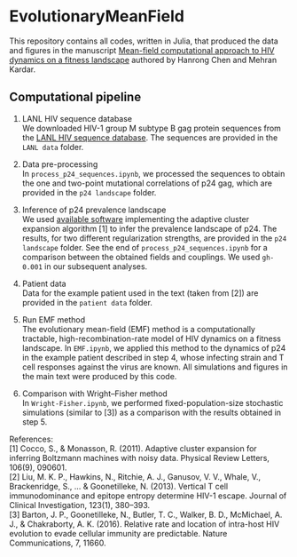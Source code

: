 # EvolutionaryMeanField

This repository contains all codes, written in Julia, that produced the data and figures in the manuscript
[Mean-field computational approach to HIV dynamics on a fitness landscape](https://www.biorxiv.org/content/10.1101/518704v2)
authored by Hanrong Chen and Mehran Kardar.

## Computational pipeline

1. LANL HIV sequence database   
We downloaded HIV-1 group M subtype B gag protein sequences from the [LANL HIV sequence database](https://www.hiv.lanl.gov/content/sequence/HIV/mainpage.html).
The sequences are provided in the ```LANL data``` folder.

2. Data pre-processing   
In ```process_p24_sequences.ipynb```, we processed the sequences to obtain the one and two-point mutational correlations of p24 gag, which are provided in the ```p24 landscape``` folder.

3. Inference of p24 prevalence landscape   
We used [available software](https://bartonlab.ucr.edu/projects/ACE/) implementing the adaptive cluster expansion algorithm [1] to infer the prevalence landscape of p24.
The results, for two different regularization strengths, are provided in the ```p24 landscape``` folder. See the end of ```process_p24_sequences.ipynb``` for a comparison between the obtained fields and couplings. We used ```gh-0.001``` in our subsequent analyses.

4. Patient data   
Data for the example patient used in the text (taken from [2]) are provided in the ```patient data``` folder.

5. Run EMF method   
The evolutionary mean-field (EMF) method is a computationally tractable, high-recombination-rate model of HIV dynamics on a fitness landscape. In ```EMF.ipynb```, we applied this method to the dynamics of p24 in the example patient described in step 4, whose infecting strain and T cell responses against the virus are known. All simulations and figures in the main text were produced by this code.

6. Comparison with Wright–Fisher method   
In ```Wright-Fisher.ipynb```, we performed fixed-population-size stochastic simulations (similar to [3]) as a comparison with the results obtained in step 5.

References:   
[1] Cocco, S., & Monasson, R. (2011). Adaptive cluster expansion for inferring Boltzmann machines with noisy data. Physical Review Letters, 106(9), 090601.   
[2] Liu, M. K. P., Hawkins, N., Ritchie, A. J., Ganusov, V. V., Whale, V., Brackenridge, S., ... & Goonetilleke, N. (2013). Vertical T cell immunodominance and epitope entropy determine HIV-1 escape. Journal of Clinical Investigation, 123(1), 380–393.   
[3] Barton, J. P., Goonetilleke, N., Butler, T. C., Walker, B. D., McMichael, A. J., & Chakraborty, A. K. (2016). Relative rate and location of intra-host HIV evolution to evade cellular immunity are predictable. Nature Communications, 7, 11660.
